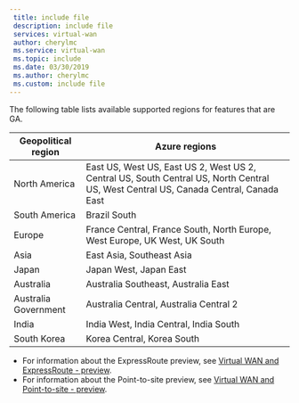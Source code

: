 ```yaml
---
 title: include file
 description: include file
 services: virtual-wan
 author: cherylmc
 ms.service: virtual-wan
 ms.topic: include
 ms.date: 03/30/2019
 ms.author: cherylmc
 ms.custom: include file
---
```


The following table lists available supported regions for features that are GA.

|Geopolitical region | Azure regions|
|---|---|
|North America | East US, West US, East US 2, West US 2, Central US, South Central US, North Central US, West Central US, Canada Central, Canada East |
|South America |Brazil South |
| Europe | France Central, France South, North Europe, West Europe, UK West, UK South |
| Asia | East Asia, Southeast Asia |
| Japan  | Japan West, Japan East |
| Australia | Australia Southeast, Australia East | 
| Australia Government | Australia Central, Australia Central 2 |
| India | India West, India Central, India South |
| South Korea | Korea Central, Korea South |

* For information about the ExpressRoute preview, see [Virtual WAN and ExpressRoute - preview](../articles/virtual-wan/virtual-wan-expressroute-portal.md#register).
* For information about the Point-to-site preview, see [Virtual WAN and Point-to-site - preview](../articles/virtual-wan/virtual-wan-point-to-site-portal.md#register).